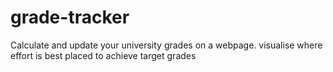 # grade-tracker
Calculate and update your university grades on a webpage.
visualise where effort is best placed to achieve target grades
